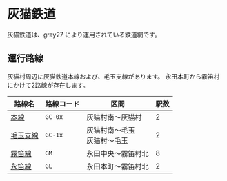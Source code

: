 # 灰猫鉄道

灰猫鉄道は、<mc-avatar user="ae72acdbaa794d3dbd94d4674e0e4f9b" />gray27 により運用されている鉄道網です。

## 運行路線

灰猫村周辺に灰猫鉄道本線および、毛玉支線があります。
永田本町から霧笛村にかけて2路線が存在します。

| 路線名               | 路線コード   | 区間                 | 駅数 |
|-------------------|---------|--------------------|----|
| [本線](./gc)        | `GC-0x` | 灰猫村南～灰猫村           | 2  |
| [毛玉支線](./gc#毛玉支線) | `GC-1x` | 灰猫村南～毛玉<br/>灰猫村～毛玉 | 2  |
| [霧笛線](./gm)       | `GM`    | 永田中央～霧笛村北          | 8  |
| [永笛線](./gl)       | `GL`    | 永田本町～霧笛村北          | 2  |            
